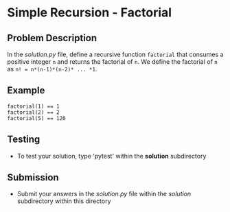 # Simple Recursion - Factorial

## Problem Description
In the *solution.py* file, define a recursive function `factorial` that consumes a positive integer `n` and returns the factorial of `n`. We define the factorial of `n` as `n! = n*(n-1)*(n-2)* ... *1`.

## Example
```
factorial(1) == 1
factorial(2) == 2
factorial(5) == 120
```


## Testing
* To test your solution, type 'pytest' within the **solution** subdirectory

## Submission
* Submit your answers in the *solution.py* file within the *solution* subdirectory within this directory
